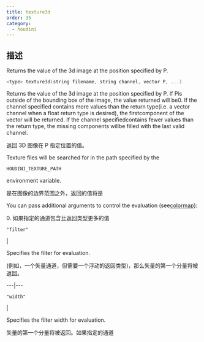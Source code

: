 ```yaml
---
title: texture3d
order: 35
category:
  - houdini
---
```

    
## 描述

Returns the value of the 3d image at the position specified by P.

```c
<type> texture3d(string filename, string channel, vector P, ...)
```

Returns the value of the 3d image at the position specified by P. If Pis
outside of the bounding box of the image, the value returned will be0. If the
channel specified contains more values than the return type(i.e. a vector
channel when a float return type is desired), the firstcomponent of the vector
will be returned. If the channel specifiedcontains fewer values than the
return type, the missing components willbe filled with the last valid channel.

返回 3D 图像在 P 指定位置的值。

Texture files will be searched for in the path specified by
the

```c
HOUDINI_TEXTURE_PATH
```

environment variable.

是在图像的边界范围之外，返回的值将是

You can pass additional arguments to control the evaluation
(see[colormap](colormap.html "Looks up a (filtered) color from a texture
file.")):

0\. 如果指定的通道包含比返回类型更多的值

`"filter"`

|

Specifies the filter for evaluation.

(例如，一个矢量通道，但需要一个浮动的返回类型)，那么矢量的第一个分量将被返回。

---|---

`"width"`

|

Specifies the filter width for evaluation.

矢量的第一个分量将被返回。如果指定的通道
